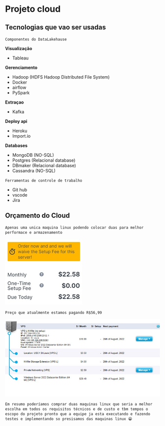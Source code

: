 # Projeto cloud

## Tecnologias que vao ser usadas

`Componentes do DataLakehause`

**Visualização**

- Tableau

**Gerenciamento**

- Hadoop (HDFS Hadoop Distributed File System)
- Docker
- airflow
- PySpark

**Extraçao**

- Kafka

**Deploy api**

- Heroku
- Import.io

**Databases**

- MongoDB (NO-SQL)
- Postgres (Relacional database)
- DBmaker (Relacional database)
- Cassandra (NO-SQL)

`Ferramentas de controle de trabalho`

- Git hub
- vscode
- Jira

## Orçamento do Cloud

    Apenas uma unica maquina linux podendo colocar duas para melhor performace e armazenamento

![linux](../img/Pre%C3%A7o%20nuvem.jpg)

    Preço que atualmente estamos pagando R$56,99

![windons](../img/Windowns%20preco.jpg)

    Em resumo poderíamos comprar duas maquinas linux que seria a melhor escolha em todos os requisitos técnicos e de custo e tbm tempos o escopo do projeto pronto que a equipe ja esta executando e fazendo testes e implementando so presisamos das maquinas linux 😁
